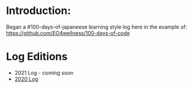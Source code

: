 # Introduction:
Began a #100-days-of-japaneese learning style log here in the example of: https://github.com/EO4wellness/100-days-of-code 

# Log Editions
* 2021 Log - coming soon 
* [2020 Log](https://github.com/EO4wellness/T-I-L/blob/main/polyglot/japon%C3%A9s/2020_log.md)

